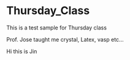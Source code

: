 # Thursday_Class
This is a test sample for Thursday class

Prof. Jose taught me crystal, Latex, vasp etc...

Hi this is Jin
